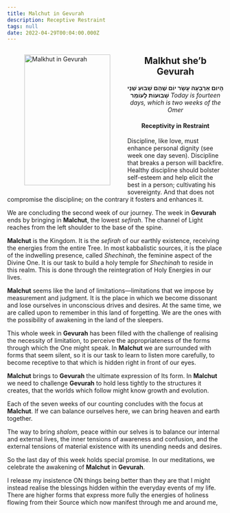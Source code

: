 ```yaml
---
title: Malchut in Gevurah
description: Receptive Restraint
tags: null
date: 2022-04-29T00:04:00.000Z
---
```


<a href="https://www.chabad.org/holidays/sefirah/omer-count_cdo/jewish/Count-the-Omer.htm">
<i class="fa fa-file" aria-hidden="true"></i></a>

<figure style='float: left'>
 <a href='/posts/img/freedom/week2/2.7-Malchut_in_Gevurah.png' target="_blank">
   <img src='/posts/img/freedom/week2/2.7-Malchut_in_Gevurah_s.png' alt='Malkhut in Gevurah' width='200' height='304' />
 </a>
</figure>

<div style="text-align:center">
<h2>Malkhut she’b Gevurah</h2>
<span dir="rtl"><b>הָיום אַרְבָעָה עָשָׂר יוֹם שֶׁהֵם שָׁבוּעַ שְׁנֵי שָׁבוּעוֹת לָעוֹמֵר</b></span>
<i>ֹToday is fourteen days, which is two weeks of the Omer</i>
</p>

<h4>Receptivity in Restraint</h4>

</div>

<div class="abstract">

Discipline, like love, must enhance personal dignity (see week one day seven). Discipline that breaks a person will backfire. Healthy discipline should bolster self-esteem and help elicit the best in a person; cultivating his sovereignty. And that does not compromise the discipline; on the contrary it fosters and enhances it.

</div>

We are concluding the second week of our journey. The week in **Gevurah** ends by bringing in **Malchut**, the lowest _sefirah_. The channel of Light reaches from the left shoulder to the base of the spine.

**Malchut** is the Kingdom. It is the _sefirah_ of our earthly existence, receiving the energies from the entire Tree. In most kabbalistic sources, it is the place of the indwelling presence, called _Shechinah_, the feminine aspect of the Divine One. It is our task to build a holy temple for _Shechinah_ to reside in this realm. This is done through the reintegration of Holy Energies in our lives.

**Malchut** seems like the land of limitations&mdash;limitations that we impose by measurement and judgment. It is the place in which we become dissonant and lose ourselves in unconscious drives and desires. At the same time, we are called upon to remember in this land of forgetting. We are the ones with the possibility of awakening in the land of the sleepers.

This whole week in **Gevurah** has been filled with the challenge of realising the necessity of limitation, to perceive the appropriateness of the forms through which the One might speak. In **Malchut** we are surrounded with forms that seem silent, so it is our task to learn to listen more carefully, to become receptive to that which is hidden right in front of our eyes.

**Malchut** brings to **Gevurah** the ultimate expression of Its form. In **Malchut** we need to challenge **Gevurah** to hold less tightly to the structures it creates, that the worlds which follow might know growth and evolution.

Each of the seven weeks of our counting concludes with the focus at **Malchut**. If we can balance ourselves here, we can bring heaven and earth together.

The way to bring _shalom_, peace within our selves is to balance our internal and external lives, the inner tensions of awareness and confusion, and the external tensions of material existence with its unending needs and desires.

So the last day of this week holds special promise. In our meditations, we celebrate the awakening of **Malchut** in **Gevurah**.

<div class="abstract">

I release my insistence ON things being better than they are that I might instead realise the blessings hidden within the everyday events of my life. There are higher forms that express more fully the energies of holiness flowing from their Source which now manifest through me and around me,  

</div>
